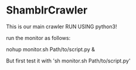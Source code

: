 ShamblrCrawler
==============

This is our main crawler
RUN USING python3!

run the monitor as follows:

nohup monitor.sh Path/to/script.py &

But first test it with 'sh monitor.sh Path/to/script.py'
